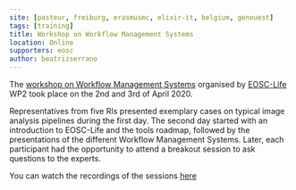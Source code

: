 ```yaml
---
site: [pasteur, freiburg, erasmusmc, elixir-it, belgium, genouest]
tags: [training]
title: Workshop on Workflow Management Systems
location: Online
supporters: eosc
author: beatrizserrano
---
```


The [workshop on Workflow Management Systems](https://docs.google.com/document/d/1Od0JzTduih7DIlaIoYS-MnfFUl1UVmy6DprqhBlqAV8) organised by [EOSC-Life](https://www.eosc-life.eu/) WP2 took place on the 2nd and 3rd of April 2020.
 
Representatives from five RIs presented exemplary cases on typical image analysis pipelines during the first day. 
The second day started with an introduction to EOSC-Life and the tools roadmap, followed by the presentations of the different Workflow Management Systems. Later, each participant had the opportunity to attend a breakout session to ask questions to the experts.

You can watch the recordings of the sessions [here](https://drive.google.com/drive/u/1/folders/1LCXIvExUKYIHTW_bUBSIhvbKCRV1jkQ-)
